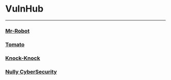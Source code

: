 # VulnHub
***
### [Mr-Robot](/Mr-Robot)
### [Tomato](/Tomato/)
### [Knock-Knock](/Knock-Knock/)
### [Nully CyberSecurity](/Nully-CyberSecurity/)